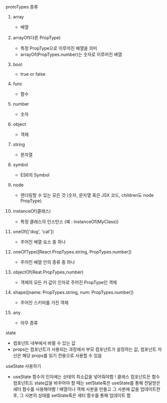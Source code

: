 protoTypes 종류
1. array
    - 배열

2. arrayOf(다른 PropType)
    - 특정 PropType으로 이루어진 배열을 의미
    - arrayOf(PropTypes.number)는 숫자로 이루어진 배열

3. bool
    - true or false

4. func
    - 함수

5. number
    - 숫자

6. object
    - 객체

7. string
    - 문자열

8. symbol
    - ES6의 Symbol

9. node
    - 렌더링할 수 있는 모든 것
    (숫자, 문자열 혹은 JSX 코드, children도 node PropType)

10. instanceOf(클래스)
    - 특정 클래스의 인스턴스 (예 : instanceOf(MyClass))

11. oneOf(['dog', 'cat'])
    - 주어진 배열 요소 중 하나

12. oneOfType([React.PropTypes.string, PropTypes.number])
    - 주어진 배열 안의 종류 중 하나

13. objectOf(Reat.PropTypes,number)
    - 객체의 모든 키 값이 인자로 주어진 PropType인 객체

14. shape([name: PropTypes.string, num: PropTypes.number])
    - 주어진 스키마를 가진 객체

15. any
    - 아무 종류

state
- 컴포넌트 내부에서 바뀔 수 있는 값
- props는 컴포넌트가 사용되는 과정에서 부모 컴포넌트가 설정하는 값, 컴포넌트 자신은 해당 props를 읽기 전용으로 사용할 수 있음

useState 사용하기
- useState 함수의 인자에는 상태의 최소값을 넣어줘야함
! 클래스 컴포넌트든 함수 컴포넌트드 state값을 바꾸어야 할 때는 setState혹은 useState를 통해 전달받은 세터 함수를 사용해야함
! 배열이나 객체 사본을 만들고 그 사본에 값을 업데이트한 후, 그 사본의 상태를 setState혹은 세터 함수를 통해 업데이트 함

